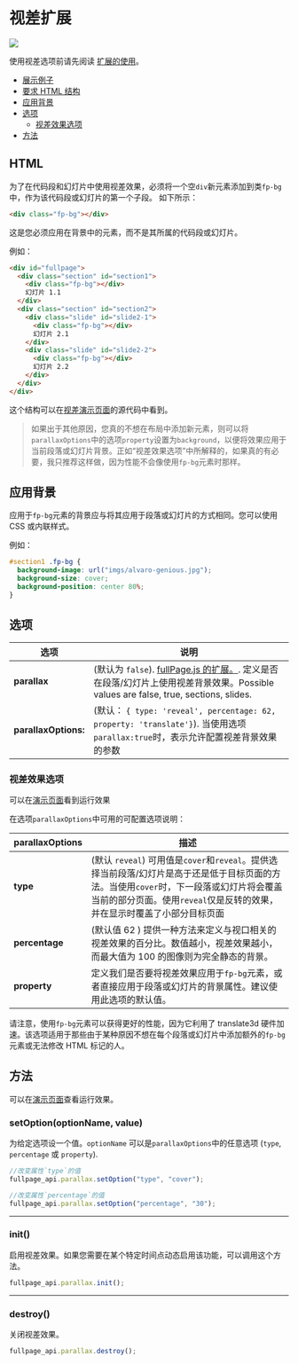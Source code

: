 # 视差扩展

![](https://cloud.githubusercontent.com/assets/1706326/23580315/f28edab4-00f6-11e7-90f9-81ffafd77b0e.gif)

使用视差选项前请先阅读 [扩展的使用](https://github.com/alvarotrigo/fullPage.js/tree/dev/lang/chinese#%E4%BD%BF%E7%94%A8%E6%89%A9%E5%B1%95)。

- [展示例子](http://alvarotrigo.com/fullPage/extensions/parallax.html)
- [要求 HTML 结构](#html)
- [应用背景](#%E5%BA%94%E7%94%A8%E8%83%8C%E6%99%AF)
- [选项](#%E9%80%89%E9%A1%B9)
  - [视差效果选项](#%E8%A7%86%E5%B7%AE%E6%95%88%E6%9E%9C%E9%80%89%E9%A1%B9)
- [方法](#%E6%96%B9%E6%B3%95)

## HTML

为了在代码段和幻灯片中使用视差效果，必须将一个空`div`新元素添加到类`fp-bg`中，作为该代码段或幻灯片的第一个子段。 如下所示：

```html
<div class="fp-bg"></div>
```

这是您必须应用在背景中的元素，而不是其所属的代码段或幻灯片。

例如：

```html
<div id="fullpage">
  <div class="section" id="section1">
    <div class="fp-bg"></div>
    幻灯片 1.1
  </div>
  <div class="section" id="section2">
    <div class="slide" id="slide2-1">
      <div class="fp-bg"></div>
      幻灯片 2.1
    </div>
    <div class="slide" id="slide2-2">
      <div class="fp-bg"></div>
      幻灯片 2.2
    </div>
  </div>
</div>
```

这个结构可以在[视差演示页面](http://alvarotrigo.com/fullPage/extensions/parallax.html)的源代码中看到。

> 如果出于其他原因，您真的不想在布局中添加新元素，则可以将`parallaxOptions`中的选项`property`设置为`background`，以便将效果应用于当前段落或幻灯片背景。正如“视差效果选项”中所解释的，如果真的有必要，我只推荐这样做，因为性能不会像使用`fp-bg`元素时那样。

## 应用背景

应用于`fp-bg`元素的背景应与将其应用于段落或幻灯片的方式相同。您可以使用 CSS 或内联样式。

例如：

```css
#section1 .fp-bg {
  background-image: url("imgs/alvaro-genious.jpg");
  background-size: cover;
  background-position: center 80%;
}
```

## 选项

| 选项 | 说明 |
| --- | --- |
| **parallax** | (默认为 `false`). [fullPage.js 的扩展。](http://alvarotrigo.com/fullPage/extensions/). 定义是否在段落/幻灯片上使用视差背景效果。Possible values are false, true, sections, slides. |
| **parallaxOptions:** | (默认： `{ type: 'reveal', percentage: 62, property: 'translate'}`). 当使用选项`parallax:true`时，表示允许配置视差背景效果的参数 |

### 视差效果选项

可以在[演示页面](http://alvarotrigo.com/fullPage/extensions/parallax.html)看到运行效果

在选项`parallaxOptions`中可用的可配置选项说明：

| parallaxOptions | 描述 |
| --- | --- |
| **type** | (默认 `reveal`) 可用值是`cover`和`reveal`。提供选择当前段落/幻灯片是高于还是低于目标页面的方法。当使用`cover`时，下一段落或幻灯片将会覆盖当前的部分页面。使用`reveal`仅是反转的效果，并在显示时覆盖了小部分目标页面 |
| **percentage** | (默认值 62 ) 提供一种方法来定义与视口相关的视差效果的百分比。数值越小，视差效果越小，而最大值为 100 的图像则为完全静态的背景。 |
| **property** | 定义我们是否要将视差效果应用于`fp-bg`元素，或者直接应用于段落或幻灯片的背景属性。建议使用此选项的默认值。 |

请注意，使用`fp-bg`元素可以获得更好的性能，因为它利用了 translate3d 硬件加速。该选项适用于那些由于某种原因不想在每个段落或幻灯片中添加额外的`fp-bg`元素或无法修改 HTML 标记的人。

## 方法

可以在[演示页面](http://alvarotrigo.com/fullPage/extensions/parallax.html)查看运行效果。

### setOption(optionName, value)

为给定选项设一个值。`optionName` 可以是`parallaxOptions`中的任意选项 (`type`, `percentage` 或 `property`).

```javascript
//改变属性`type`的值
fullpage_api.parallax.setOption("type", "cover");

//改变属性`percentage`的值
fullpage_api.parallax.setOption("percentage", "30");
```

---

### init()

启用视差效果。如果您需要在某个特定时间点动态启用该功能，可以调用这个方法。

```javascript
fullpage_api.parallax.init();
```

---

### destroy()

关闭视差效果。

```javascript
fullpage_api.parallax.destroy();
```
